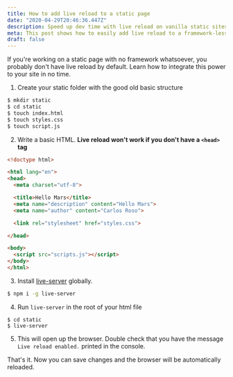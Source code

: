 ```yaml
---
title: How to add live reload to a static page
date: "2020-04-29T20:46:36.447Z"
description: Speed up dev time with live reload on vanilla static sites
meta: This post shows how to easily add live reload to a framework-less static site
draft: false
---
```


If you're working on a static page with no framework whatsoever, you probably don't have live reload by default. Learn how to integrate this power to your site in no time.

1. Create your static folder with the good old basic structure

```bash
$ mkdir static
$ cd static
$ touch index.html
$ touch styles.css
$ touch script.js
```

2. Write a basic HTML. **Live reload won't work if you don't have a `<head>` tag**

```html
<!doctype html>

<html lang="en">
<head>
  <meta charset="utf-8">

  <title>Hello Mars</title>
  <meta name="description" content="Hello Mars">
  <meta name="author" content="Carlos Roso">

  <link rel="stylesheet" href="styles.css">

</head>

<body>
  <script src="scripts.js"></script>
</body>
</html>
```

3. Install [live-server](https://github.com/tapio/live-server) globally.

```bash
$ npm i -g live-server
```

4. Run `live-server` in the root of your html file

```
$ cd static
$ live-server
```

5. This will open up the browser. Double check that you have the message `Live reload enabled.` printed in the console.

That's it. Now you can save changes and the browser will be automatically reloaded.

